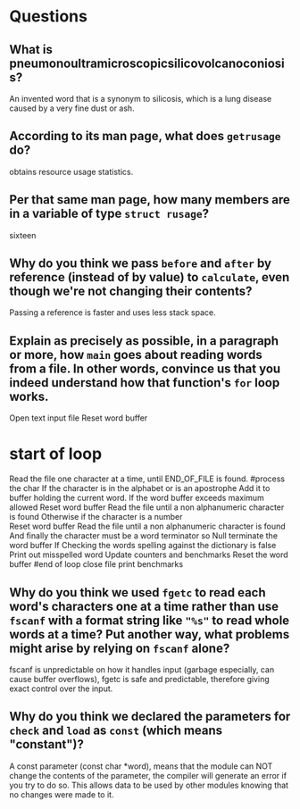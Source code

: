 # Questions

## What is pneumonoultramicroscopicsilicovolcanoconiosis?

An invented word that is a synonym to silicosis, which is a lung disease caused by a very fine dust or ash.

## According to its man page, what does `getrusage` do?

obtains resource usage statistics.

## Per that same man page, how many members are in a variable of type `struct rusage`?

sixteen

## Why do you think we pass `before` and `after` by reference (instead of by value) to `calculate`, even though we're not changing their contents?

Passing a reference is faster and uses less stack space.

## Explain as precisely as possible, in a paragraph or more, how `main` goes about reading words from a file. In other words, convince us that you indeed understand how that function's `for` loop works.

Open text input file
Reset word buffer
# start of loop
Read the file one character at a time, until END_OF_FILE is found.
	#process the char
	If the character is in the alphabet or is an apostrophe
		Add it to buffer  holding the current word.
		If the word buffer exceeds maximum allowed
            Reset word buffer
            Read the file  until a non alphanumeric character is found
    Otherwise if the character is a number		
		Reset word buffer
        Read the file  until a non alphanumeric character is found
    And finally  the character must be a word terminator so
    	Null terminate the word buffer
    	If  Checking the words spelling against the dictionary is false
    		Print out misspelled word
        Update counters and benchmarks
        Reset the word buffer
#end of loop
close file
print benchmarks

## Why do you think we used `fgetc` to read each word's characters one at a time rather than use `fscanf` with a format string like `"%s"` to read whole words at a time? Put another way, what problems might arise by relying on `fscanf` alone?

fscanf is unpredictable on how it handles input (garbage especially, can cause buffer overflows), 
fgetc is safe and predictable, therefore giving exact control over the input. 

## Why do you think we declared the parameters for `check` and `load` as `const` (which means "constant")?

A const parameter (const  char *word), means that the module can NOT change the contents of the parameter,
the compiler will generate an error if you try to do so.
This allows data to be used by other modules knowing that no changes were made to it.
